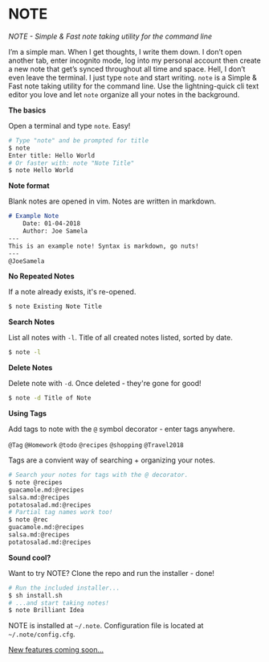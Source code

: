 # NOTE

*NOTE - Simple & Fast note taking utility for the command line*

I’m a simple man. When I get thoughts, I write them down. I don’t open another tab, enter incognito mode, log into my personal account then create a new note that get’s synced throughout all time and space. Hell, I don’t even leave the terminal. I just type `note` and start writing. `note` is a Simple & Fast note taking utility for the command line. Use the lightning-quick cli text editor you love and let `note` organize all your notes in the background.

**The basics**

Open a terminal and type `note`. Easy!
```bash
# Type "note" and be prompted for title
$ note
Enter title: Hello World
# Or faster with: note "Note Title"
$ note Hello World
```
**Note format**

Blank notes are opened in vim. Notes are written in markdown.
```markdown
# Example Note                                   
    Date: 01-04-2018                                               
    Author: Joe Samela                                        
---
This is an example note! Syntax is markdown, go nuts!
---
@JoeSamela
```

**No Repeated Notes**

If a note already exists, it's re-opened.
```bash
$ note Existing Note Title
```

**Search Notes**

List all notes with `-l`. Title of all created notes listed, sorted by date. 
```bash
$ note -l
```

**Delete Notes**

Delete note with `-d`. Once deleted - they're gone for good!
```bash
$ note -d Title of Note
```

**Using Tags**

Add tags to note with the `@` symbol decorator - enter tags anywhere.

`@Tag` `@Homework` `@todo` `@recipes` `@shopping` `@Travel2018`

Tags are a convient way of searching + organizing your notes. 
```bash
# Search your notes for tags with the @ decorator.
$ note @recipes
guacamole.md:@recipes
salsa.md:@recipes
potatosalad.md:@recipes
# Partial tag names work too!
$ note @rec
guacamole.md:@recipes
salsa.md:@recipes
potatosalad.md:@recipes
```

**Sound cool?**

Want to try NOTE? Clone the repo and run the installer - done!
```bash
# Run the included installer...
$ sh install.sh
# ...and start taking notes!
$ note Brilliant Idea
```
NOTE is installed at `~/.note`. Configuration file is located at `~/.note/config.cfg`.

[New features coming soon...](https://github.com/JosephSamela/note/projects/1)
